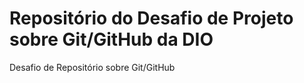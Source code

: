 # Repositório do Desafio de Projeto sobre Git/GitHub da DIO
Desafio de Repositório sobre Git/GitHub
